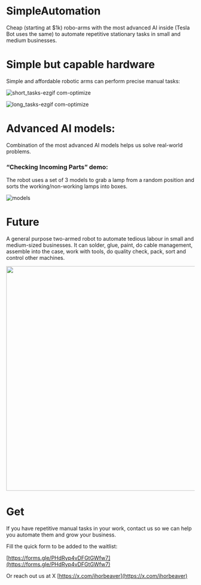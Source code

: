 # SimpleAutomation

Cheap (starting at $1k) robo-arms with the most advanced AI inside (Tesla Bot uses the same) to automate repetitive stationary tasks in small and medium businesses.

# Simple but capable hardware

Simple and affordable robotic arms can perform precise manual tasks:

![short_tasks-ezgif com-optimize](https://github.com/user-attachments/assets/93e8545c-bb66-4b93-a07d-3d25e2dcf251)

![long_tasks-ezgif com-optimize](https://github.com/user-attachments/assets/df8b4a9d-3331-45fc-a5fa-fa990e2f0ca6)

# Advanced AI models:

Combination of the most advanced AI models helps us solve real-world problems.

### “Checking Incoming Parts” demo:

The robot uses a set of 3 models to grab a lamp from a random position and sorts the working/non-working lamps into boxes.

![models](https://github.com/user-attachments/assets/eedceb0e-0ef7-41ac-b559-0efb6c105875)

# Future

A general purpose two-armed robot to automate tedious labour in small and medium-sized businesses. It can solder, glue, paint, do cable management, assemble into the case, work with tools, do quality check, pack, sort and control other machines.

<img src="https://github.com/user-attachments/assets/e856b9e8-f089-46fa-a32c-edd7e769fc44" width="600">

# Get

If you have repetitive manual tasks in your work, contact us so we can help you automate them and grow your business.

Fill the quick form to be added to the waitlist:

[https://forms.gle/PHdRyp4vDFGtGWfw7](https://forms.gle/PHdRyp4vDFGtGWfw7)

Or reach out us at X
[https://x.com/ihorbeaver](https://x.com/ihorbeaver)
